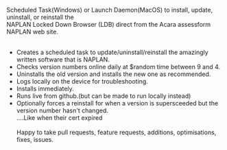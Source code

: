Scheduled Task(Windows) or Launch Daemon(MacOS) to install, update, uninstall, or reinstall the<br>
NAPLAN Locked Down Browser (LDB) direct from the Acara assessform NAPLAN web site.<br><br>
* Creates a scheduled task to update/uninstall/reinstall the amazingly written software that is NAPLAN.<br>
* Checks version numbers online daily at $random time between 9 and 4.<br> 
* Uninstalls the old version and installs the new one as recommended.<br> 
* Logs locally on the device for troubleshooting.<br> 
* Installs immediately.<br>
* Runs live from github.(but can be made to run locally instead)<br> 
* Optionally forces a reinstall for when a version is supersceeded but the version number hasn't changed.<br>
  ....Like when their cert expired<br><br> 
Happy to take pull requests, feature requests, additions, optimisations, fixes, issues.<br> 
